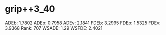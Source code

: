 # grip++3_40

ADEb: 1.7802
ADEp: 0.7958
ADEv: 2.1841
FDEb: 3.2995
FDEp: 1.5325
FDEv: 3.9368
Rank: 707
WSADE: 1.29
WSFDE: 2.4021
